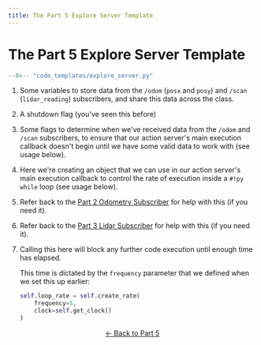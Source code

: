 ```yaml
---
title: The Part 5 Explore Server Template
---
```


# The Part 5 Explore Server Template

```py title="explore_server.py"
--8<-- "code_templates/explore_server.py"
```

1. Some variables to store data from the `/odom` (`posx` and `posy`) and `/scan` (`lidar_reading`) subscribers, and share this data across the class.
2. A shutdown flag (you've seen this before)
3. Some flags to determine when we've received data from the `/odom` and `/scan` subscribers, to ensure that our action server's main execution callback doesn't begin until we have some valid data to work with (see usage below).
4. Here we're creating an object that we can use in our action server's main execution callback to control the rate of execution inside a `#!py while` loop (see usage below).
5. Refer back to the [Part 2 Odometry Subscriber](../part2/odom_subscriber.md#modifying-the-message-callback) for help with this (if you need it).
6. Refer back to the [Part 3 Lidar Subscriber](../part3/lidar_subscriber.md) for help with this (if you need it).
7. Calling this here will block any further code execution until enough time has elapsed. 
    
    This time is dictated by the `frequency` parameter that we defined when we set this up earlier:

    ```py
    self.loop_rate = self.create_rate(
        frequency=5, 
        clock=self.get_clock()
    )
    ```
    

<p align="center">
  <a href="../../part5#explore_srv_ret">&#8592; Back to Part 5</a>
</p>